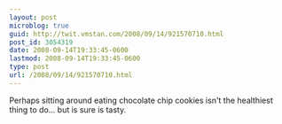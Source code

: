 ```yaml
---
layout: post
microblog: true
guid: http://twit.vmstan.com/2008/09/14/921570710.html
post_id: 3054319
date: 2008-09-14T19:33:45-0600
lastmod: 2008-09-14T19:33:45-0600
type: post
url: /2008/09/14/921570710.html
---
```

Perhaps sitting around eating chocolate chip cookies isn't the healthiest thing to do... but is sure is tasty.
